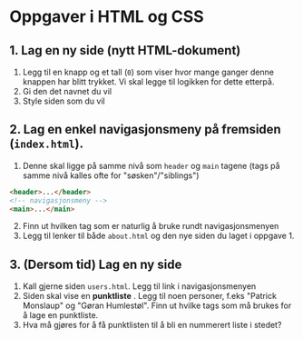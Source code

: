 # Oppgaver i HTML og CSS

## 1. Lag en ny side (nytt HTML-dokument)
1. Legg til en knapp og et tall (`0`) som viser hvor mange ganger denne knappen har blitt trykket. Vi skal legge til logikken for dette etterpå.
2. Gi den det navnet du vil
3. Style siden som du vil

## 2. Lag en enkel navigasjonsmeny på fremsiden (`index.html`).
1. Denne skal ligge på samme nivå som `header` og `main` tagene (tags på samme nivå kalles ofte for "søsken"/"siblings")

```html
<header>...</header>
<!-- navigasjonsmeny -->
<main>...</main>
```
2. Finn ut hvilken tag som er naturlig å bruke rundt navigasjonsmenyen
3. Legg til lenker til både `about.html` og den nye siden du laget i oppgave 1. 

## 3. (Dersom tid) Lag en ny side
1. Kall gjerne siden `users.html`. Legg til link i navigasjonsmenyen
2. Siden skal vise en **punktliste** . Legg til noen personer, f.eks "Patrick Monslaup" og "Gøran Humlestøl". Finn ut hvilke tags som må brukes for å lage en punktliste.
3. Hva må gjøres for å få punktlisten til å bli en nummerert liste i stedet?

